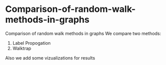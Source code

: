 # Comparison-of-random-walk-methods-in-graphs
Comparison of random walk methods in graphs
We compare two methods:
1. Label Propogation
2. Walktrap

Also we add some vizualizations for results
